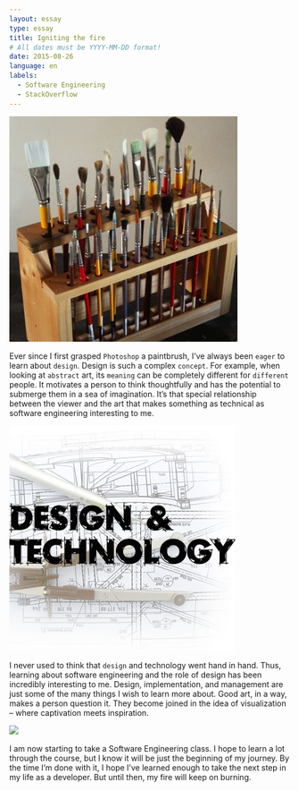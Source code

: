 ```yaml
---
layout: essay
type: essay
title: Igniting the fire
# All dates must be YYYY-MM-DD format!
date: 2015-08-26
language: en
labels:
  - Software Engineering
  - StackOverflow
---
```



<img class="ui tiny left circular floated image" src="/images/paintbrushes.jpg">

Ever since I first grasped `Photoshop` a paintbrush, I’ve always been `eager` to learn about `design`. Design is such a complex `concept`. For example, when looking at `abstract` art, its `meaning` can be completely different for `different` people. It motivates a person to think thoughtfully and has the potential to submerge them in a sea of imagination. It’s that special relationship between the viewer and the art that makes something as technical as software engineering interesting to me.

<img class="ui tiny left circular floated image" src="/images/design-technology.jpg">

I never used to think that `design` and technology went hand in hand.  Thus, learning about software engineering and the role of design has been incredibly interesting to me. Design, implementation, and management are just some of the many things I wish to learn more about. Good art, in a way, makes a person question it. They become joined in the idea of visualization – where captivation meets inspiration.

<img class="ui tiny left circular floated image" src="/images/software-code.jpg">

I am now starting to take a Software Engineering class. I hope to learn a lot through the course, but I know it will be just the beginning of my journey. By the time I’m done with it, I hope I’ve learned enough to take the next step in my life as a developer. But until then, my fire will keep on burning.

